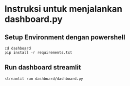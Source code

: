 # Instruksi untuk menjalankan dashboard.py
## Setup Environment dengan powershell
```
cd dashboard
pip install -r requirements.txt
```
## Run dashboard streamlit
```
streamlit run dashboard/dashboard.py
```